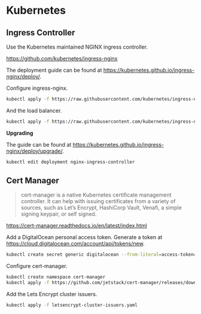 # Kubernetes

## Ingress Controller

Use the Kubernetes maintained NGINX ingress controller.

https://github.com/kubernetes/ingress-nginx

The deployment guide can be found at https://kubernetes.github.io/ingress-nginx/deploy/.

Configure ingress-nginx.

```bash
kubectl apply -f https://raw.githubusercontent.com/kubernetes/ingress-nginx/master/deploy/static/mandatory.yaml
```

And the load balancer.

```bash
kubectl apply -f https://raw.githubusercontent.com/kubernetes/ingress-nginx/master/deploy/static/provider/cloud-generic.yaml
```

**Upgrading**

The guide can be found at https://kubernetes.github.io/ingress-nginx/deploy/upgrade/.

```bash
kubectl edit deployment nginx-ingress-controller
```

## Cert Manager

> cert-manager is a native Kubernetes certificate management controller. It can help with issuing certificates from a variety of sources, such as Let’s Encrypt, HashiCorp Vault, Venafi, a simple signing keypair, or self signed.

https://cert-manager.readthedocs.io/en/latest/index.html

Add a DigitalOcean personal access token. Generate a token at https://cloud.digitalocean.com/account/api/tokens/new.

```bash
kubectl create secret generic digitalocean --from-literal=access-token=$(read -p "Enter your DigitalOcean personal access token: " token; echo $token)
```

Configure cert-manager.

```bash
kubectl create namespace cert-manager
kubectl apply -f https://github.com/jetstack/cert-manager/releases/download/v0.11.0/cert-manager.yaml
```

Add the Lets Encrypt cluster issuers.

```bash
kubectl apply -f letsencrypt-cluster-issuers.yaml
```